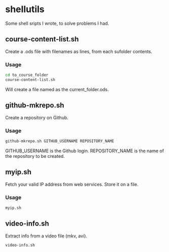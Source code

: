 # shellutils

Some shell sripts I wrote, to solve problems I had.


## course-content-list.sh

Create a .ods file with filenames as lines, from each sufolder contents.

### Usage

```bash
cd to_course_folder
course-content-list.sh
```

Will create a file named as the current_folder.ods.

## github-mkrepo.sh

Create a repository on Github.

### Usage

```bash
github-mkrepo.sh GITHUB_USERNAME REPOSITORY_NAME
```

GITHUB_USERNAME is the Github login.
REPOSITORY_NAME is the name of the repository to be created.

## myip.sh

Fetch your valid IP address from web services. Store it on a file.

### Usage

```bash
myip.sh
```

## video-info.sh

Extract info from a video file (mkv, avi).

```bash
video-info.sh
```

